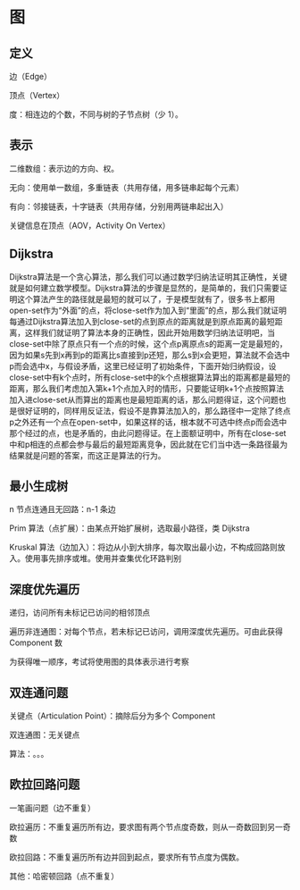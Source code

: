 # 图

## 定义

边（Edge）

顶点（Vertex）

度：相连边的个数，不同与树的子节点树（少 1）。

## 表示

二维数组：表示边的方向、权。

无向：使用单一数组，多重链表（共用存储，用多链串起每个元素）

有向：邻接链表，十字链表（共用存储，分别用两链串起出入）

关键信息在顶点（AOV，Activity On Vertex）

## Dijkstra

Dijkstra算法是一个贪心算法，那么我们可以通过数学归纳法证明其正确性，关键就是如何建立数学模型。Dijkstra算法的步骤是显然的，是简单的，我们只需要证明这个算法产生的路径就是最短的就可以了，于是模型就有了，很多书上都用open-set作为“外面”的点，将close-set作为加入到“里面”的点，那么我们就证明每通过Dijkstra算法加入到close-set的点到原点的距离就是到原点距离的最短距离，这样我们就证明了算法本身的正确性，因此开始用数学归纳法证明吧，当close-set中除了原点只有一个点的时候，这个点p离原点s的距离一定是最短的，因为如果s先到x再到p的距离比s直接到p还短，那么s到x会更短，算法就不会选中p而会选中x，与假设矛盾，这里已经证明了初始条件，下面开始归纳假设，设close-set中有k个点时，所有close-set中的k个点根据算法算出的距离都是最短的距离，那么我们考虑加入第k+1个点加入时的情形，只要能证明k+1个点按照算法加入进close-set从而算出的距离也是最短距离的话，那么问题得证，这个问题也是很好证明的，同样用反证法，假设不是靠算法加入的，那么路径中一定除了终点p之外还有一个点在open-set中，如果这样的话，根本就不可选中终点p而会选中那个经过的点，也是矛盾的，由此问题得证。在上面额证明中，所有在close-set中和p相连的点都会参与最后的最短距离竞争，因此就在它们当中选一条路径最为结果就是问题的答案，而这正是算法的行为。

## 最小生成树

n 节点连通且无回路：n-1 条边

Prim 算法（点扩展）：由某点开始扩展树，选取最小路径，类 Dijkstra

Kruskal 算法（边加入）：将边从小到大排序，每次取出最小边，不构成回路则放入。使用事先排序或堆。使用并查集优化环路判别

## 深度优先遍历

递归，访问所有未标记已访问的相邻顶点

遍历非连通图：对每个节点，若未标记已访问，调用深度优先遍历。可由此获得 Component 数

为获得唯一顺序，考试将使用图的具体表示进行考察

## 双连通问题

关键点（Articulation Point）：摘除后分为多个 Component

双连通图：无关键点

算法：。。。

## 欧拉回路问题

一笔画问题（边不重复）

欧拉遍历：不重复遍历所有边，要求图有两个节点度奇数，则从一奇数回到另一奇数

欧拉回路：不重复遍历所有边并回到起点，要求所有节点度为偶数。

其他：哈密顿回路（点不重复）
